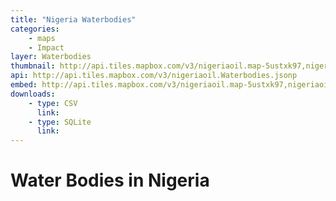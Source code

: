 ```yaml
---
title: "Nigeria Waterbodies"
categories: 
    - maps
    - Impact
layer: Waterbodies
thumbnail: http://api.tiles.mapbox.com/v3/nigeriaoil.map-5ustxk97,nigeriaoil.Waterbodies/7/66/61.png
api: http://api.tiles.mapbox.com/v3/nigeriaoil.Waterbodies.jsonp
embed: http://api.tiles.mapbox.com/v3/nigeriaoil.map-5ustxk97,nigeriaoil.Waterbodies.html
downloads:
    - type: CSV
      link: 
    - type: SQLite
      link: 
---
```


# Water Bodies in Nigeria